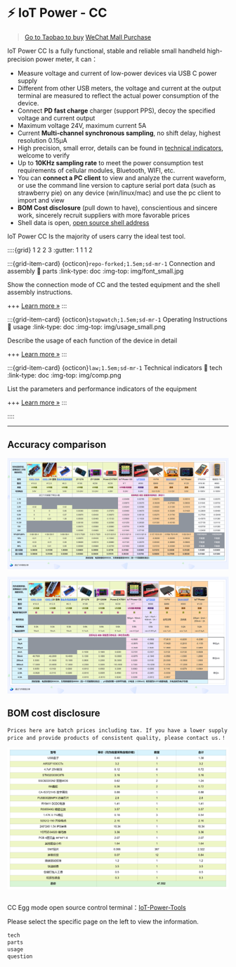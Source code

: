 # ⚡ IoT Power - CC

> [Go to Taobao to buy](https://item.taobao.com/item.htm?id=718378448520)
> [WeChat Mall Purchase](https://appc6kjfor22343.h5.xiaoeknow.com/v1/goods/goods_detail/SPU_ENT_1678672270GckvYWaVoUuX4)

IoT Power CC Is a fully functional, stable and reliable small handheld high-precision power meter, it can：

- Measure voltage and current of low-power devices via USB C power supply
- Different from other USB meters, the voltage and current at the output terminal are measured to reflect the actual power consumption of the device.
- Connect **PD fast charge** charger (support PPS), decoy the specified voltage and current output
- Maximum voltage 24V, maximum current 5A
- Current **Multi-channel synchronous sampling**, no shift delay, highest resolution 0.15μA
- High precision, small error, details can be found in [technical indicators](https://wiki.luatos.org/iotpower/cc/tech.html), welcome to verify
- Up to **10KHz sampling rate** to meet the power consumption test requirements of cellular modules, Bluetooth, WIFI, etc.
- You can **connect a PC client** to view and analyze the current waveform, or use the command line version to capture serial port data (such as strawberry pie) on any device (win/linux/mac) and use the pc client to import and view
- **BOM Cost disclosure** (pull down to have), conscientious and sincere work, sincerely recruit suppliers with more favorable prices
- Shell data is open, [open source shell address](https://cdn.openluat-luatcommunity.openluat.com/attachment/20230515082541036_%E5%A4%96%E5%A3%B3%E8%B5%84%E6%96%99%E6%9B%B4%E6%96%B0.zip)

IoT Power CC Is the majority of users carry the ideal test tool.

::::{grid} 1 2 2 3
:gutter: 1 1 1 2

:::{grid-item-card} {octicon}`repo-forked;1.5em;sd-mr-1` Connection and assembly
:link: parts
:link-type: doc
:img-top: img/font_small.jpg

Show the connection mode of CC and the tested equipment and the shell assembly instructions.

+++
[Learn more »](parts)
:::

:::{grid-item-card} {octicon}`stopwatch;1.5em;sd-mr-1` Operating Instructions
:link: usage
:link-type: doc
:img-top: img/usage_small.png

Describe the usage of each function of the device in detail

+++
[Learn more »](usage)
:::

:::{grid-item-card} {octicon}`law;1.5em;sd-mr-1` Technical indicators
:link: tech
:link-type: doc
:img-top: img/comp.png

List the parameters and performance indicators of the equipment

+++
[Learn more »](tech)
:::

::::

---

## Accuracy comparison

![vtest](img/vtest.png)

![ctest](img/ctest.png)

## BOM cost disclosure

```{note}
Prices here are batch prices including tax. If you have a lower supply price and provide products of consistent quality, please contact us.！
```

![cost](img/cost.png)

```{rubric} More information
```

CC Egg mode open source control terminal：[IoT-Power-Tools](https://github.com/chenxuuu/IoT-Power-Tools)

Please select the specific page on the left to view the information.

```{toctree}
tech
parts
usage
question
```

